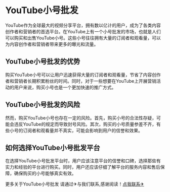 # YouTube小号批发

YouTube作为全球最大的视频分享平台，拥有数以亿计的用户，成为了各类内容创作者和营销者的首选平台。在YouTube上有一个小号批发的市场，也就是人们可以购买和出售YouTube小号。这些小号往往拥有大量的订阅者和观看量，可以为内容创作者和营销者带来更多的曝光和流量。

## YouTube小号批发的优势

购买YouTube小号可以让用户迅速获得大量的订阅者和观看量，节省了内容创作者和营销者长期积累粉丝的时间。同时，对于一些想要在YouTube上开展营销活动的用户来说，购买小号也是一个更加快速的推广方式。

## YouTube小号批发的风险

然而，购买YouTube小号也存在一定的风险。首先，购买小号的合法性存疑，可能会违反YouTube的规定而导致封号风险。其次，购买的小号质量参差不齐，有些小号的订阅者和观看量并不真实，可能会影响到用户的信誉和效果。

## 如何选择YouTube小号批发平台

在选择YouTube小号批发平台时，用户应该注意平台的信誉和口碑，选择那些有实力和经验的平台进行购买。同时，用户还应该仔细了解平台的服务内容和售后保障，确保购买的小号能够真实有效。

更多关于YouTube小号批发 请通过✈与我们联系,感谢阅读！[点我联系✈](https://doc.G208.com)